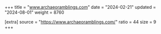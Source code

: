 +++
title = "www.archaeoramblings.com"
date = "2024-02-21"
updated = "2024-08-01"
weight = 8760

[extra]
source = "https://www.archaeoramblings.com/"
ratio = 44
size = 9
+++
